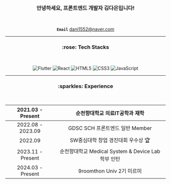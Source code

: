 

<div align="center">
<h3>안녕하세요, 프론트엔드 개발자 김다은입니다! </h3>
<br>
  
**`Email`** dani1552@naver.com
<br>
<hr>
<h3>:rose: Tech Stacks </h3>
<br>

![Flutter](https://img.shields.io/badge/Flutter-02569B?style=for-the-badge&logo=flutter&logoColor=white)
![React](https://img.shields.io/badge/React-20232A?style=for-the-badge&logo=react&logoColor=61DAFB)
![HTML5](https://img.shields.io/badge/html5-%23E34F26.svg?style=for-the-badge&logo=html5&logoColor=white)
![CSS3](https://img.shields.io/badge/css3-%231572B6.svg?style=for-the-badge&logo=css3&logoColor=white)
![JavaScript](https://img.shields.io/badge/javascript-%23323330.svg?style=for-the-badge&logo=javascript&logoColor=%23F7DF1E)
<hr>


<h3>:sparkles: Experience </h3>
<br>

| 2021.03 - Present | 순천향대학교 의료IT공학과 재학 |
| :---: | :---: |
| 2022.08 - 2023.09 | GDSC SCH 프론트엔드 일반 Member |
| 2022.09 | SW중심대학 창업 경진대회 우수상 🏆 |
| 2023.11 - Present | 순천향대학교 Medical System & Device Lab 학부 인턴 |
| 2024.03 - Present | 9roomthon Univ 2기 미르미 |

</div>
